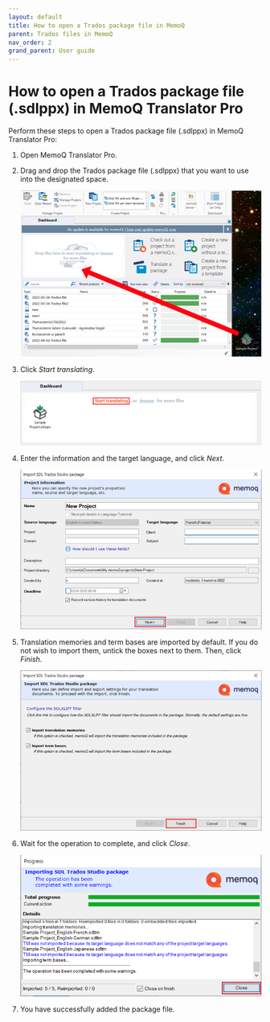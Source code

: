 ```yaml
---
layout: default
title: How to open a Trados package file in MemoQ
parent: Trados files in MemoQ
nav_order: 2
grand_parent: User guide
---
```


# How to open a Trados package file (.sdlppx) in MemoQ Translator Pro

Perform these steps to open a Trados package file (.sdlppx) in MemoQ Translator Pro:

1.	Open MemoQ Translator Pro.

2.	Drag and drop the Trados package file (.sdlppx) that you want to use into the designated space.

    ![](../../../assets/images/Picture5.png)

3.	Click *Start translating*.

    ![](../../../assets/images/Picture6.png)

4. 	Enter the information and the target language, and click *Next*.

    ![](../../../assets/images/Picture7.png)

5.	Translation memories and term bases are imported by default. If you do not wish to import them, untick the boxes next to them. Then, click *Finish*.

    ![](../../../assets/images/Picture8.png)

6.	Wait for the operation to complete, and click *Close*.

    ![](../../../assets/images/Picture9.png)

7.	You have successfully added the package file.